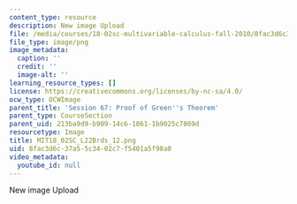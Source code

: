 ```yaml
---
content_type: resource
description: New image Upload
file: /media/courses/18-02sc-multivariable-calculus-fall-2010/8fac3d6c37a55c3402c7f5401a5f98a0_MIT18_02SC_L22Brds_12.png
file_type: image/png
image_metadata:
  caption: ''
  credit: ''
  image-alt: ''
learning_resource_types: []
license: https://creativecommons.org/licenses/by-nc-sa/4.0/
ocw_type: OCWImage
parent_title: 'Session 67: Proof of Green''s Theorem'
parent_type: CourseSection
parent_uid: 213ba9d9-b909-14c6-1861-1b9025c7869d
resourcetype: Image
title: MIT18_02SC_L22Brds_12.png
uid: 8fac3d6c-37a5-5c34-02c7-f5401a5f98a0
video_metadata:
  youtube_id: null
---
```

New image Upload